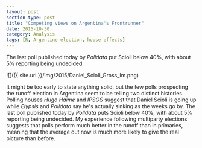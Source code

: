 ```yaml
---
layout: post
section-type: post
title: "Competing views on Argentina's Frontrunner"
date: 2015-10-30
category: Analysis 
tags: [R, Argentine election, house effects]
---
```


The last poll published today by *Polldata* put Scioli below 40%, with about 5% reporting being undecided.

<!--more-->

![]({{ site.url }}/img/2015/Daniel_Scioli_Gross_lm.png)

It might be too early to state anything solid, but the few polls prospecting the runoff election in Argentina seem to be telling two distinct histories. Polling houses *Hugo Haime* and *IPSOS* suggest that Daniel Scioli is going up while *Elypsis*  and *Polldata* say he's actually sinking as the weeks go by. The last poll published today by *Polldata* puts Scioli below 40%, with about 5% reporting being undecided. My experience following  multiparty elections suggests that polls perform much better in the runoff than in primaries, meaning that the average out now is much more likely to give the real picture than before.

